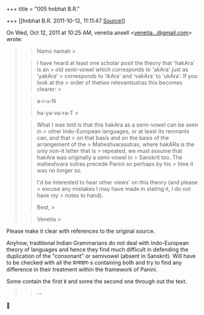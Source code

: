 +++
title = "005 hnbhat B.R."

+++
[[hnbhat B.R.	2011-10-12, 11:11:47 [Source](https://groups.google.com/g/samskrita/c/3JrEFDNIIrQ)]]



On Wed, Oct 12, 2011 at 10:25 AM, venetia ansell \<[venetia...@gmail.com]()\> wrote:  

> 
> > Namo namah >
> 
> > 
> > 
> > 
> > 
> > I have heard at least one scholar posit the theory that 'hakAra' is an > old semi-vowel which corresponds to 'akAra' just as 'yakAra' > corresponds to 'ikAra' and 'vakAra' to 'ukAra'. If you look at the > order of thetwo relevantsutras this becomes clearer: >
> 
> > 
> > 
> > 
> > 
> > a-i-u-N
> > 
> > 
> > 
> > 
> > 
> > ha-ya-va-ra-T >
> 
> > 
> > 
> > 
> > 
> > What I was told is that this hakAra as a semi-vowel can be seen in > other Indo-European languages, or at least its remnants can, and that > on that basis and on the basis of the arrangement of the > Maheshvarasutras, where hakARa is the only non-it letter that is > repeated, we must assume that hakAra was originally a semi-vowel in > Sanskrit too. The maheshvara sutras precede Panini so perhaps by his > time it was no longer so.
> > 
> > 
> > 
> > 
> > 
> > I'd be interested to hear other views' on this theory (and please > excuse any mistakes I may have made in stating it, I do not have my > notes to hand).
> > 
> > 
> > 
> > 
> > 
> > Best, >
> 
> > 
> > Venetia >
> 
> > 
> > 

  

  

Please make it clear with references to the original source.

  

Anyhow, traditional Indian Grammarians do not deal with Indo-European theory of languages and hence they find much difficult in defending the duplication of the "consonant" or semivowel (absent in Sanskrit). Will have to be checked with all the प्रत्याहार-s containing both and try to find any difference in their treatment within the framework of Panini.

  

Some contain the first ह and some the second one through out the text.



> 
> > --
> > 



